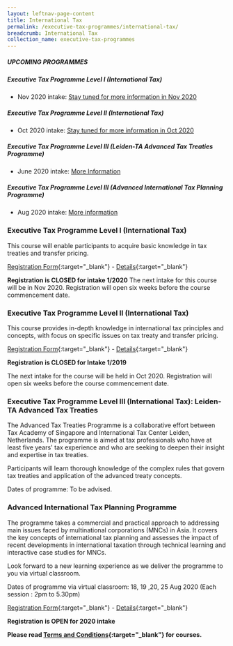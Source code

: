 ```yaml
---
layout: leftnav-page-content
title: International Tax
permalink: /executive-tax-programmes/international-tax/
breadcrumb: International Tax
collection_name: executive-tax-programmes
---
```


##### **UPCOMING PROGRAMMES**
##### **Executive Tax Programme Level I (International Tax)**
* Nov 2020 intake: [Stay tuned for more information in Nov 2020](/executive-tax-programmes/international-tax/#etp1IT-ta-id)

##### **Executive Tax Programme Level II (International Tax)**
* Oct 2020 intake: [Stay tuned for more information in Oct 2020](/executive-tax-programmes/international-tax/#etp2IT-ta-id)

##### **Executive Tax Programme Level III (Leiden-TA Advanced Tax Treaties Programme)**
* June 2020 intake: [More Information](/executive-tax-programmes/international-tax/#leiden-ta-id)

##### **Executive Tax Programme Level III (Advanced International Tax Planning Programme)**
* Aug 2020 intake: [More information](/executive-tax-programmes/international-tax/#itp-id)


<a id="etp1IT-ta-id"></a>
### **Executive Tax Programme Level I (International Tax)**

This course will enable participants to acquire basic knowledge in tax treaties and transfer pricing.

[Registration Form](https://docs.google.com/forms/d/1jPci3DZbIt5I5lB3cv1Q-euqIkfYF7zzeI_1IhoHSoE/edit){:target="_blank"} - [Details](/files/executive-tax-programmes/income-tax/BrochureITPL112020.pdf){:target="_blank"}

**Registration is CLOSED for intake 1/2020**
The next intake for this course will be in Nov 2020. Registration will open six weeks before the course commencement date.

<a id="etp2IT-ta-id"></a>
### **Executive Tax Programme Level II (International Tax)**

This course provides in-depth knowledge in international tax principles and concepts, with focus on specific issues on tax treaty and transfer pricing.

[Registration Form](https://docs.google.com/forms/d/1tFa47UJcgLaTUMJdUkosDl_iji5Nf-RliBpld8GEpEQ/edit){:target="_blank"} - [Details](/files/executive-tax-programmes/income-tax/ITPL22019.pdf){:target="_blank"}

**Registration is CLOSED for Intake 1/2019**

The next intake for the course will be held in Oct 2020. Registration will open six weeks before the course commencement date.

<a id="leiden-ta-id"></a>
### **Executive Tax Programme Level III (International Tax): Leiden-TA Advanced Tax Treaties**

The Advanced Tax Treaties Programme is a collaborative effort between Tax Academy of Singapore and International Tax Center Leiden, Netherlands. The programme is aimed at tax professionals who have at least five years' tax experience and who are seeking to deepen their insight and expertise in tax treaties.

Participants will learn thorough knowledge of the complex rules that govern tax treaties and application of the advanced treaty concepts.

Dates of programme: To be advised.

<a id="itp-id"></a>
### **Advanced International Tax Planning Programme**

The programme takes a commercial and practical approach to addressing main issues faced by multinational corporations (MNCs) in Asia. It covers the key concepts of international tax planning and assesses the impact of recent developments in international taxation through technical learning and interactive case studies for MNCs.  

Look forward to a new learning experience as we deliver the programme to you via virtual classroom. 

Dates of programme via virtual classroom: 18, 19 ,20, 25 Aug 2020 (Each session : 2pm to 5.30pm)

[Registration Form](https://docs.google.com/forms/d/1sQFeh0eY6vEfN0qr_EZBxbPp7fJ_102guV29UgSJP8E/edit){:target="_blank"} - [Details](/files/executive-tax-programmes/income-tax/brochureAdvITP2020.pdf){:target="_blank"}

**Registration is OPEN for 2020 intake**

**Please read [Terms and Conditions](/executive-tax-programmes/Terms-and-Conditions/){:target="_blank"} for courses.**


